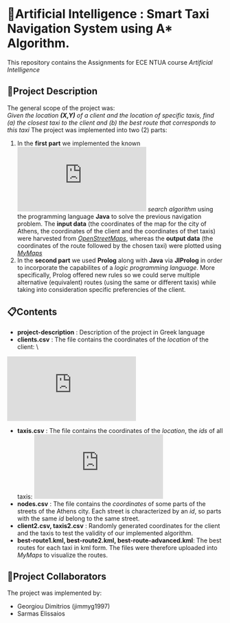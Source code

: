 # 🤖Artificial Intelligence : Smart Taxi Navigation System using A* Algorithm.
This repository contains the Assignments for ECE NTUA course *Artificial Intelligence*

## 🚗Project Description
The general scope of the project was: \
*Given the location **(X,Y)** of a client and the location of specific taxis, find (a) the closest taxi to the client and (b) the best route that corresponds to this taxi*
The project was implemented into two (2) parts:
  1. In the **first part** we implemented the known ![equation](http://www.sciweavers.org/tex2img.php?eq=A%5E%7B%5Cast%7D&bc=White&fc=Black&im=jpg&fs=12&ff=arev&edit=0) *search algorithm* using the programming language **Java** to solve the previous navigation problem. The **input data** (the coordinates of the map for the city of Athens, the coordinates of the client and the coordinates of thet taxis) were harvested from [*OpenStreetMaps*](https://www.openstreetmap.org/#map=7/38.359/23.810), whereas the **output data** (the coordinates of the route followed by the chosen taxi) were plotted using [*MyMaps*](https://www.google.com/maps/d/u/0/)
  2. In the **second part** we used **Prolog** along with **Java** via **JIProlog** in order to incorporate the capabilites of a *logic programming language*. More specifically, Prolog offered new rules so we could serve multiple alternative (equivalent) routes (using the same or different taxis) while taking into consideration specific preferencies of the client.
  
  
## 📋Contents
* **project-description** : Description of the project in Greek language
* **clients.csv** : The file contains the coordinates of the *location* of the client: \

![equation](http://www.sciweavers.org/tex2img.php?eq=%28X%2CY%29%20%3D%2023.733912%2C%2037.975687%20&bc=White&fc=Black&im=jpg&fs=12&ff=arev&edit=0)
* **taxis.csv** : The file contains the coordinates of the *location*, the *ids* of all taxis:
![equation](http://www.sciweavers.org/tex2img.php?eq=%28X%2CY%2C%20id%29%20%3D%2023.741587%2C%2037.984125%2C%20100&bc=White&fc=Black&im=jpg&fs=12&ff=arev&edit=0)
* **nodes.csv** : The file contains the *coordinates* of some parts of the streets of the Athens city. Each street is characterized by an *id*, so parts with the same *id* belong to the same street.
* **client2.csv, taxis2.csv** : Randomly generated coordinates for the client and the taxis to test the validity of our implemented algorithm.
* **best-route1.kml, best-route2.kml, best-route-advanced.kml**: The best routes for each taxi in kml form. The files were therefore uploaded into *MyMaps* to visualize the routes.


## 👱Project Collaborators
The project was implemented by:
* Georgiou Dimitrios (jimmyg1997)
* Sarmas Elissaios

